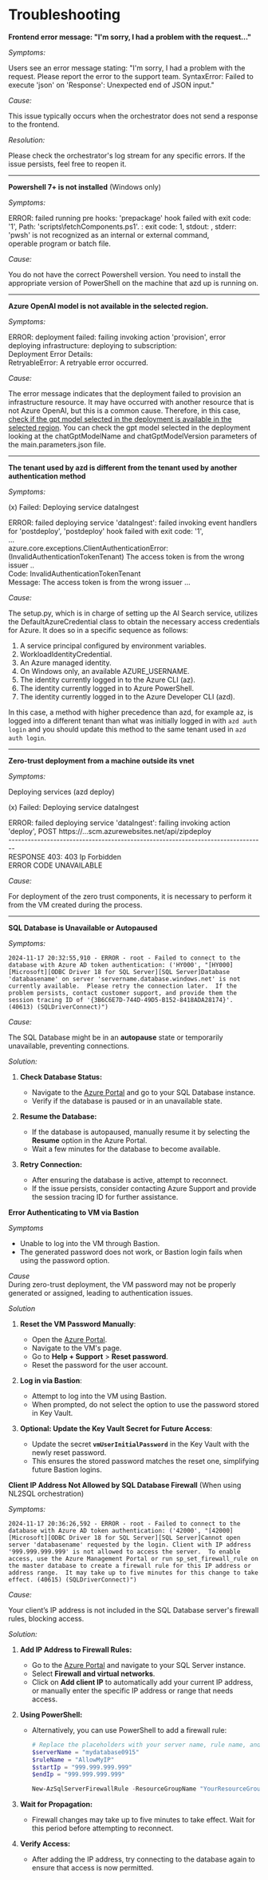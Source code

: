 # Troubleshooting  

**Frontend error message: "I'm sorry, I had a problem with the request..."**

*Symptoms:*  

Users see an error message stating: "I'm sorry, I had a problem with the request. Please report the error to the support team. SyntaxError: Failed to execute 'json' on 'Response': Unexpected end of JSON input."

*Cause:*

This issue typically occurs when the orchestrator does not send a response to the frontend.

*Resolution:*

Please check the orchestrator's log stream for any specific errors. If the issue persists, feel free to reopen it.
      
---

**Powershell 7+ is not installed** (Windows only)
   
*Symptoms:*  
   
ERROR: failed running pre hooks: 'prepackage' hook failed with exit code: '1', Path: 'scripts\fetchComponents.ps1'. : exit code: 1, stdout: , stderr: 'pwsh' is not recognized as an internal or external command,  
operable program or batch file.  
   
*Cause:*
   
You do not have the correct Powershell version. You need to install the appropriate version of PowerShell on the machine that azd up is running on.  
   
---

**Azure OpenAI model is not available in the selected region.**
   
*Symptoms:*  
   
ERROR: deployment failed: failing invoking action 'provision', error deploying infrastructure: deploying to subscription:  
Deployment Error Details:  
RetryableError: A retryable error occurred.  
   
*Cause:*  
   
The error message indicates that the deployment failed to provision an infrastructure resource. It may have occurred with another resource that is not Azure OpenAI, but this is a common cause. Therefore, in this case, [check if the gpt model selected in the deployment is available in the selected region](https://learn.microsoft.com/en-us/azure/ai-services/openai/concepts/models). You can check the gpt model selected in the deployment looking at the chatGptModelName and chatGptModelVersion parameters of the main.parameters.json file.  
   
---

**The tenant used by azd is different from the tenant used by another authentication method**  
   
*Symptoms:*  
  
  (x) Failed: Deploying service dataIngest  
   
ERROR: failed deploying service 'dataIngest': failed invoking event handlers for 'postdeploy', 'postdeploy' hook failed with exit code: '1',  
...  
azure.core.exceptions.ClientAuthenticationError: (InvalidAuthenticationTokenTenant) The access token is from the wrong issuer ..  
Code: InvalidAuthenticationTokenTenant  
Message: The access token is from the wrong issuer ...  
   
*Cause:*  
   
The setup.py, which is in charge of setting up the AI Search service, utilizes the DefaultAzureCredential class to obtain the necessary access credentials for Azure. It does so in a specific sequence as follows:

1. A service principal configured by environment variables.  
2. WorkloadIdentityCredential.  
3. An Azure managed identity.  
4. On Windows only, an available AZURE_USERNAME.  
5. The identity currently logged in to the Azure CLI (az).  
6. The identity currently logged in to Azure PowerShell.  
7. The identity currently logged in to the Azure Developer CLI (azd).  
   
In this case, a method with higher precedence than azd, for example az, is logged into a different tenant than what was initially logged in with `azd auth login` and you should update this method to the same tenant used in `azd auth login`.  
   
---

**Zero-trust deployment from a machine outside its vnet**  
   
*Symptoms:*  
   
Deploying services (azd deploy)  
  
  (x) Failed: Deploying service dataIngest  

ERROR: failed deploying service 'dataIngest': failing invoking action 'deploy', POST https://...scm.azurewebsites.net/api/zipdeploy  
<span>--------------------------------------------------------------------------------</span>  
RESPONSE 403: 403 Ip Forbidden  
ERROR CODE UNAVAILABLE  
   
*Cause:*  
   
For deployment of the zero trust components, it is necessary to perform it from the VM created during the process. 

---


**SQL Database is Unavailable or Autopaused**

*Symptoms:*

```
2024-11-17 20:32:55,910 - ERROR - root - Failed to connect to the database with Azure AD token authentication: ('HY000', "[HY000] [Microsoft][ODBC Driver 18 for SQL Server][SQL Server]Database 'databasename' on server 'servername.database.windows.net' is not currently available.  Please retry the connection later.  If the problem persists, contact customer support, and provide them the session tracing ID of '{3B6C6E7D-744D-49D5-B152-8418ADA28174}'. (40613) (SQLDriverConnect)")
```

*Cause:*

The SQL Database might be in an **autopause** state or temporarily unavailable, preventing connections.

*Solution:*

1. **Check Database Status:**
   - Navigate to the [Azure Portal](https://portal.azure.com/) and go to your SQL Database instance.
   - Verify if the database is paused or in an unavailable state.

2. **Resume the Database:**
   - If the database is autopaused, manually resume it by selecting the **Resume** option in the Azure Portal.
   - Wait a few minutes for the database to become available.

3. **Retry Connection:**
   - After ensuring the database is active, attempt to reconnect.
   - If the issue persists, consider contacting Azure Support and provide the session tracing ID for further assistance.

**Error Authenticating to VM via Bastion**

*Symptoms*
- Unable to log into the VM through Bastion.  
- The generated password does not work, or Bastion login fails when using the password option.  

*Cause*  
During zero-trust deployment, the VM password may not be properly generated or assigned, leading to authentication issues.

*Solution*

1. **Reset the VM Password Manually**:  
   - Open the [Azure Portal](https://portal.azure.com/).  
   - Navigate to the VM's page.  
   - Go to **Help + Support** > **Reset password**.  
   - Reset the password for the user account.  

2. **Log in via Bastion**:  
   - Attempt to log into the VM using Bastion.  
   - When prompted, do not select the option to use the password stored in Key Vault.  

3. **Optional: Update the Key Vault Secret for Future Access**:  
   - Update the secret **`vmUserInitialPassword`** in the Key Vault with the newly reset password.
   - This ensures the stored password matches the reset one, simplifying future Bastion logins.

**Client IP Address Not Allowed by SQL Database Firewall** (When using NL2SQL orchestration)

*Symptoms:*

```
2024-11-17 20:36:26,592 - ERROR - root - Failed to connect to the database with Azure AD token authentication: ('42000', "[42000] [Microsoft][ODBC Driver 18 for SQL Server][SQL Server]Cannot open server 'databasename' requested by the login. Client with IP address '999.999.999.999' is not allowed to access the server.  To enable access, use the Azure Management Portal or run sp_set_firewall_rule on the master database to create a firewall rule for this IP address or address range.  It may take up to five minutes for this change to take effect. (40615) (SQLDriverConnect)")
```

*Cause:*

Your client’s IP address is not included in the SQL Database server's firewall rules, blocking access.

*Solution:*

1. **Add IP Address to Firewall Rules:**
   - Go to the [Azure Portal](https://portal.azure.com/) and navigate to your SQL Server instance.
   - Select **Firewall and virtual networks**.
   - Click on **Add client IP** to automatically add your current IP address, or manually enter the specific IP address or range that needs access.

2. **Using PowerShell:**
   - Alternatively, you can use PowerShell to add a firewall rule:
     ```powershell
     # Replace the placeholders with your server name, rule name, and IP range
     $serverName = "mydatabase0915"
     $ruleName = "AllowMyIP"
     $startIp = "999.999.999.999"
     $endIp = "999.999.999.999"

     New-AzSqlServerFirewallRule -ResourceGroupName "YourResourceGroup" -ServerName $serverName -FirewallRuleName $ruleName -StartIpAddress $startIp -EndIpAddress $endIp
     ```

3. **Wait for Propagation:**
   - Firewall changes may take up to five minutes to take effect. Wait for this period before attempting to reconnect.

4. **Verify Access:**
   - After adding the IP address, try connecting to the database again to ensure that access is now permitted.
